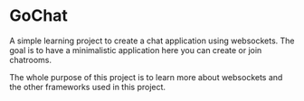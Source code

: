 # GoChat

A simple learning project to create a chat application using websockets.
The goal is to have a minimalistic application here you can create or join chatrooms.

The whole purpose of this project is to learn more about websockets and the other frameworks used in this project.

